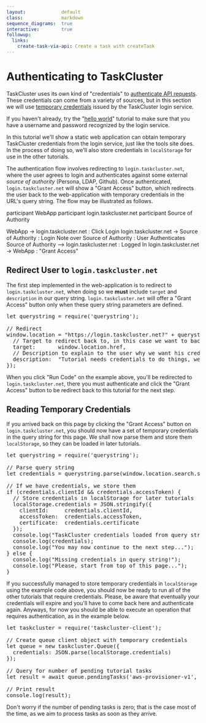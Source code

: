 ```yaml
---
layout:             default
class:              markdown
sequence_diagrams:  true
interactive:        true
followup:
  links:
    create-task-via-api: Create a task with createTask
---
```


Authenticating to TaskCluster
=============================

TaskCluster uses its own kind of "credentials" to [authenticate API
requests](/manual/apis/).  These credentials can come from a variety of
sources, but in this section we will use [temporary
credentials](/manual/apis/temporary-credentials) issued by the TaskCluster
login service.

If you haven't already, try the "[hello world](hello-world)" tutorial to make
sure that you have a username and password recognized by the login service.

In this tutorial we'll show a static web application can obtain temporary
TaskCluster credentials from the login service, just like the tools site does.
In the process of doing so, we'll also store credentials in `localStorage` for
use in the other tutorials.

The authentication flow involves redirecting to `login.taskcluster.net`, where
the user agrees to login and authenticates against some external
_source of authority_ (Persona, LDAP, Github). Once authenticated,
`login.taskcluster.net` will show a "Grant Access" button, which redirects the
user back to the web-application with temporary credentials in the URL's query string.
The flow may be illustrated as follows.

<div class="sequence-diagram-hand" style="margin:auto;">
participant WebApp
participant login.taskcluster.net
participant Source of Authority

WebApp -> login.taskcluster.net : Click Login
login.taskcluster.net -> Source of Authority : Login
Note over Source of Authority : User Authenticates
Source of Authority --> login.taskcluster.net : Logged In
login.taskcluster.net -> WebApp : "Grant Access"
</div>

Redirect User to `login.taskcluster.net`
---------------------------------------

The first step implemented in the web-application is to redirect to
`login.taskcluster.net`, when doing so we **must** include `target` and
`description` in our query string. `login.taskcluster.net` will offer a
"Grant Access" button only when these query string parameters are defined.

<pre data-plugin="interactive-example">
let querystring = require('querystring');

// Redirect
window.location = "https://login.taskcluster.net?" + querystring.stringify({
  // Target to redirect back to, in this case we want to back to the tutorial
  target:       window.location.href,
  // Description to explain to the user why we want his credentials
  description:  "Tutorial needs credentials to do things, we're not evil :)"
});
</pre>

When you click "Run Code" on the example above, you'll be redirected to
`login.taskcluster.net`, there you must authenticate and click the
"Grant Access" button to be redirect back to this tutorial for the next step.


Reading Temporary Credentials
-----------------------------

If you arrived back on this page by clicking the "Grant Access" button on
`login.taskcluster.net`, you should now have a set of temporary credentials
in the query string for this page. We shall now parse them and store them
`localStorage`, so they can be loaded in later tutorials.

<pre data-plugin="interactive-example">
let querystring = require('querystring');

// Parse query string
let credentials = querystring.parse(window.location.search.substr(1));

// If we have credentials, we store them
if (credentials.clientId && credentials.accessToken) {
  // Store credentials in localStorage for later tutorials
  localStorage.credentials = JSON.stringify({
    clientId:     credentials.clientId,
    accessToken:  credentials.accessToken,
    certificate:  credentials.certificate
  });
  console.log("TaskCluster credentials loaded from query string:");
  console.log(credentials);
  console.log("You may now continue to the next step...");
} else {
  console.log("Missing credentials in query string!");
  console.log("Please, start from top of this page...");
}
</pre>

If you successfully managed to store temporary credentials in `localStorage`
using the example code above, you should now be ready to run all of the other
tutorials that require credentials. Please, be aware that eventually your
credentials will expire and you'll have to come back here and authenticate
again. Anyways, for now you should be able to execute an operation that
requires authentication, as in the example below.

<pre data-plugin="interactive-example">
let taskcluster = require('taskcluster-client');

// Create queue client object with temporary credentials
let queue = new taskcluster.Queue({
  credentials: JSON.parse(localStorage.credentials)
});

// Query for number of pending tutorial tasks
let result = await queue.pendingTasks('aws-provisioner-v1', 'tutorial');

// Print result
console.log(result);
</pre>

Don't worry if the number of pending tasks is zero; that is the case most of
the time, as we aim to process tasks as soon as they arrive.
